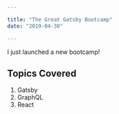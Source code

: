 ```yaml
---

title: "The Great Gatsby Bootcamp"
date: "2019-04-30"

---
```


I just launched a new bootcamp!

## Topics Covered

1. Gatsby
2. GraphQL
3. React